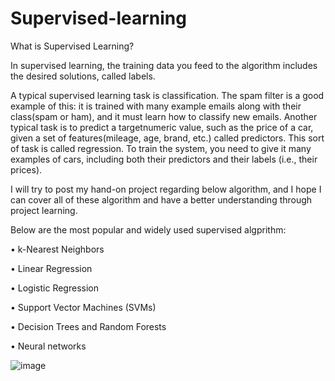 # Supervised-learning

What is Supervised Learning?

In supervised learning, the training data you feed to the algorithm includes the desired solutions, called labels.

A typical supervised learning task is classification. The spam filter is a good example of this: it is trained with many example emails along with their  class(spam or ham), and it must learn how to classify new emails. 
Another typical task is to predict a  targetnumeric value, such as the price of a car, given a set of features(mileage, age, brand, etc.) called  predictors. 
This sort of task is called regression. To train the system, you need to give it many examples of cars, including both their predictors and their labels (i.e., their prices).

I will try to post my hand-on project regarding below algorithm, and I hope I can cover all of these algorithm and have a better understanding through project learning.

Below are the most popular and widely used supervised algprithm:

• k-Nearest Neighbors

• Linear Regression

• Logistic Regression

• Support Vector Machines (SVMs)

• Decision Trees and Random Forests

• Neural networks

![image](https://user-images.githubusercontent.com/58495173/110147186-54adf900-7e16-11eb-8461-445103903657.png)
